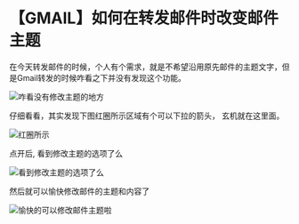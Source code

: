 # 【GMAIL】如何在转发邮件时改变邮件主题


在今天转发邮件的时候，个人有个需求，就是不希望沿用原先邮件的主题文字，但是Gmail转发的时候咋看之下并没有发现这个功能。

![咋看没有修改主题的地方](http://7arnew.com1.z0.glb.clouddn.com/%40%2Fimages%2F2016-1-19-200211.png)

<!--more-->

仔细看看，其实发现下图红圈所示区域有个可以下拉的箭头， 玄机就在这里面。

![红圈所示](http://7arnew.com1.z0.glb.clouddn.com/%40%2Fimages%2F2016-1-19-200600.png)

点开后, 看到修改主题的选项了么

![看到修改主题的选项了么](http://7arnew.com1.z0.glb.clouddn.com/%40%2Fimages%2F2016-01-1920.09.27.png)

然后就可以愉快修改邮件的主题和内容了

![愉快的可以修改邮件主题啦](http://7arnew.com1.z0.glb.clouddn.com/%40%2Fimages%2F2016-01-19-20.12.50.png)
